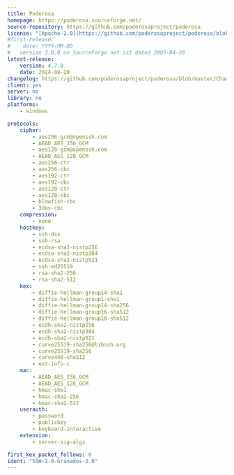 ```yaml
---
title: Poderosa
homepage: https://poderosa.sourceforge.net/
source-repository: https://github.com/poderosaproject/poderosa
license: "[Apache-2.0](https://github.com/poderosaproject/poderosa/blob/master/LICENSE.txt)"
#first-release:
#    date: YYYY-MM-DD
#   version 3.0.0 on SourceForge.net ist dated 2005-04-28
latest-release:
    version: 4.7.0
    date: 2024-08-20
changelog: https://github.com/poderosaproject/poderosa/blob/master/ChangeLog.txt
client: yes
server: no
library: no
platforms:
    - windows

protocols:
    cipher:
        - aes256-gcm@openssh.com
        - AEAD_AES_256_GCM
        - aes128-gcm@openssh.com
        - AEAD_AES_128_GCM
        - aes256-ctr
        - aes256-cbc
        - aes192-ctr
        - aes192-cbc
        - aes128-ctr
        - aes128-cbc
        - blowfish-cbc
        - 3des-cbc
    compression:
        - none
    hostkey:
        - ssh-dss
        - ssh-rsa
        - ecdsa-sha2-nistp256
        - ecdsa-sha2-nistp384
        - ecdsa-sha2-nistp521
        - ssh-ed25519
        - rsa-sha2-256
        - rsa-sha2-512
    kex:
        - diffie-hellman-group14-sha1
        - diffie-hellman-group1-sha1
        - diffie-hellman-group14-sha256
        - diffie-hellman-group16-sha512
        - diffie-hellman-group18-sha512
        - ecdh-sha2-nistp256
        - ecdh-sha2-nistp384
        - ecdh-sha2-nistp521
        - curve25519-sha256@libssh.org
        - curve25519-sha256
        - curve448-sha512
        - ext-info-c
    mac:
        - AEAD_AES_256_GCM
        - AEAD_AES_128_GCM
        - hmac-sha1
        - hmac-sha2-256
        - hmac-sha2-512
    userauth:
        - password
        - publickey
        - keyboard-interactive
    extension:
        - server-sig-algs

first_kex_packet_follows: 0
ident: "SSH-2.0-Granados-2.0"
---
```

